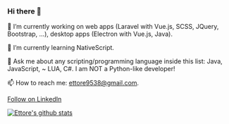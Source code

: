 ### Hi there 👋
🔭 I’m currently working on web apps (Laravel with Vue.js, SCSS, JQuery, Bootstrap, ...), desktop apps (Electron with Vue.js, Java).

🌱 I’m currently learning NativeScript.

💬 Ask me about any scripting/programming language inside this list: Java, JavaScript, ~ LUA, C#. I am NOT a Python-like developer!

📫 How to reach me: [ettore9538@gmail.com](mailto:ettore9538@gmail.com).

<a class="libutton" href="https://www.linkedin.com/comm/mynetwork/discovery-see-all?usecase=PEOPLE_FOLLOWS&followMember=ettore-ongaro-8aa419193" target="_blank">Follow on LinkedIn</a>

[![Ettore's github stats](https://github-readme-stats.vercel.app/api?username=iosonoagenda)](https://github.com/iosonoagenda/github-readme-stats)
<!--
**iosonoagenda/iosonoagenda** is a ✨ _special_ ✨ repository because its `README.md` (this file) appears on your GitHub profile.

Here are some ideas to get you started:

- 🔭 I’m currently working on ...
- 🌱 I’m currently learning ...
- 👯 I’m looking to collaborate on ...
- 🤔 I’m looking for help with ...
- 💬 Ask me about ...
- 📫 How to reach me: ...
- 😄 Pronouns: ...
- ⚡ Fun fact: ...
-->
